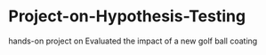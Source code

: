 # Project-on-Hypothesis-Testing
hands-on project on Evaluated the impact of a new golf ball coating
